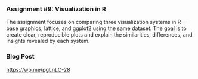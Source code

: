 ### Assignment #9: Visualization in R ###

The assignment focuses on comparing three visualization systems in R—base graphics, lattice, and ggplot2 using the same dataset. The goal is to create clear, reproducible plots and explain the similarities, differences, and insights revealed by each system.

### Blog Post ###

https://wp.me/pgLnLC-28
